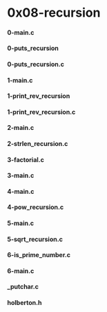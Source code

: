 # 0x08-recursion

#### 0-main.c
#### 0-puts_recursion
#### 0-puts_recursion.c
#### 1-main.c
#### 1-print_rev_recursion
#### 1-print_rev_recursion.c
#### 2-main.c
#### 2-strlen_recursion.c
#### 3-factorial.c
#### 3-main.c
#### 4-main.c
#### 4-pow_recursion.c
#### 5-main.c
#### 5-sqrt_recursion.c
#### 6-is_prime_number.c
#### 6-main.c
#### _putchar.c
#### holberton.h

